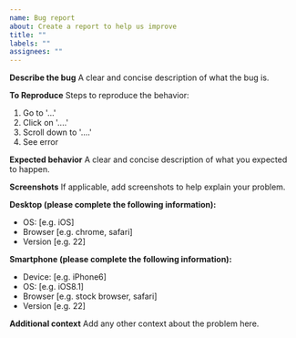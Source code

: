 ```yaml
---
name: Bug report
about: Create a report to help us improve
title: ""
labels: ""
assignees: ""
---
```


**Describe the bug**
A clear and concise description of what the bug is.

**To Reproduce**
Steps to reproduce the behavior:

1. Go to '...'
1. Click on '....'
1. Scroll down to '....'
1. See error

**Expected behavior**
A clear and concise description of what you expected to happen.

**Screenshots**
If applicable, add screenshots to help explain your problem.

**Desktop (please complete the following information):**

- OS: \[e.g. iOS\]
- Browser \[e.g. chrome, safari\]
- Version \[e.g. 22\]

**Smartphone (please complete the following information):**

- Device: \[e.g. iPhone6\]
- OS: \[e.g. iOS8.1\]
- Browser \[e.g. stock browser, safari\]
- Version \[e.g. 22\]

**Additional context**
Add any other context about the problem here.
